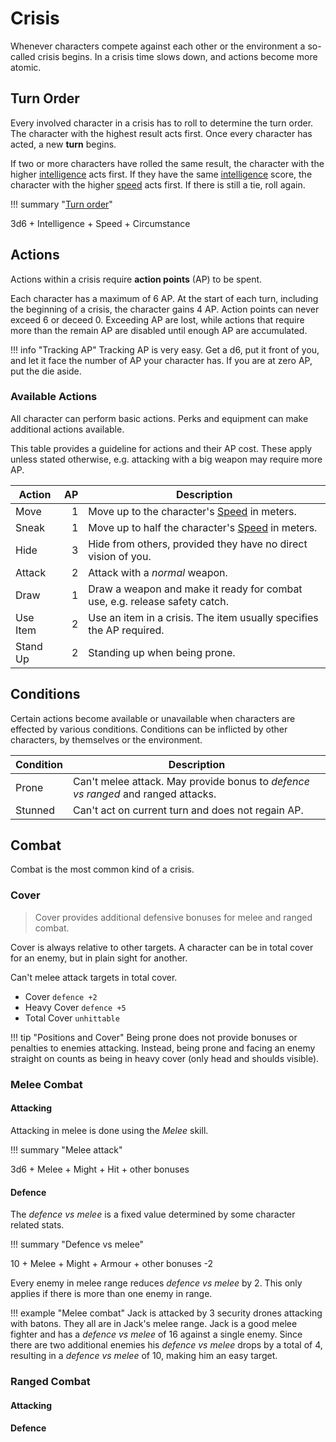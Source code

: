 # Crisis

Whenever characters compete against each other or the environment a so-called
crisis begins. In a crisis time slows down, and actions become more atomic.

## Turn Order

Every involved character in a crisis has to roll to determine the turn order.
The character with the highest result acts first. Once every character has
acted, a new **turn** begins.

If two or more characters have rolled the same result, the character with the
higher [intelligence](/character#intelligence) acts first. If they have the same
[intelligence](/character#intelligence) score, the character with the higher
[speed](/character#speed) acts first. If there is still a tie, roll again.

!!! summary "[Turn order](#turn-order)"
    <div class="formula formula-top formula-bottom">
      <span data-bracket-bottom="Base">3d6</span> +
      <span data-bracket-top="Ability Score">Intelligence</span> +
      <span data-bracket-bottom="Ability Score">Speed</span> +
      <span data-bracket-top="Perks / Flaws / Race">Circumstance</span>
    </div>

## Actions

Actions within a crisis require **action points** (AP) to be spent.

Each character has a maximum of 6 AP. At the start of each turn, including the
beginning of a crisis, the character gains 4 AP. Action points can never exceed
6 or deceed 0. Exceeding AP are lost, while actions that require more than the
remain AP are disabled until enough AP are accumulated.

!!! info "Tracking AP"
    Tracking AP is very easy. Get a d6, put it front of you, and let it face the
    number of AP your character has. If you are at zero AP, put the die aside.

### Available Actions

All character can perform basic actions. Perks and equipment can make additional
actions available.

This table provides a guideline for actions and their AP cost. These apply
unless stated otherwise, e.g. attacking with a big weapon may require more AP.

| Action   |   AP | Description                                                                |
|----------|-----:|----------------------------------------------------------------------------|
| Move     |    1 | Move up to the character's [Speed](#speed) in meters.                      |
| Sneak    |    1 | Move up to half the character's [Speed](#speed) in meters.                 |
| Hide     |    3 | Hide from others, provided they have no direct vision of you.              |
| Attack   |    2 | Attack with a *normal* weapon.                                             |
| Draw     |    1 | Draw a weapon and make it ready for combat use, e.g. release safety catch. |
| Use Item |    2 | Use an item in a crisis. The item usually specifies the AP required.       |
| Stand Up |    2 | Standing up when being prone.                                              |

## Conditions

Certain actions become available or unavailable when characters are effected by
various conditions. Conditions can be inflicted by other characters, by
themselves or the environment.

| Condition | Description                                                                      |
|-----------|----------------------------------------------------------------------------------|
| Prone     | Can't melee attack. May provide bonus to *defence vs ranged* and ranged attacks. |
| Stunned   | Can't act on current turn and does not regain AP.                                |

## Combat

Combat is the most common kind of a crisis.

### Cover

> Cover provides additional defensive bonuses for melee and ranged combat.

Cover is always relative to other targets. A character can be in total cover for
an enemy, but in plain sight for another.

Can't melee attack targets in total cover.

* Cover `defence +2`
* Heavy Cover `defence +5`
* Total Cover `unhittable`

!!! tip "Positions and Cover"
    Being prone does not provide bonuses or penalties to enemies attacking.
    Instead, being prone and facing an enemy straight on counts as being in
    heavy cover (only head and shoulds visible).

### Melee Combat

#### Attacking

Attacking in melee is done using the *Melee* skill.

!!! summary "Melee attack"
    <div class="formula formula-top formula-bottom">
      <span data-bracket-bottom="Base">3d6</span> +
      <span data-bracket-top="Skill modifier">Melee</span> +
      <span data-bracket-bottom="Skill modifier">Might</span> +
      <span data-bracket-top="Weapon modifier">Hit</span> +
      <span data-bracket-bottom="Circumstance / Perks / Race">other bonuses</span>
    </div>

#### Defence

The *defence vs melee* is a fixed value determined by some character related
stats.

!!! summary "Defence vs melee"
    <div class="formula formula-top formula-bottom">
      <span data-bracket-bottom="Base">10</span> +
      <span data-bracket-top="Skill modifier">Melee</span> +
      <span data-bracket-bottom="Skill modifier">Might</span> +
      <span data-bracket-top="Defence modifier">Armour</span> +
      <span data-bracket-bottom="Circumstance / Perks / Race">other bonuses</span>
      <span data-bracket-top="per additional enemy">-2</span>
    </div>

Every enemy in melee range reduces *defence vs melee* by 2. This only applies if
there is more than one enemy in range.

!!! example "Melee combat"
    Jack is attacked by 3 security drones attacking with batons. They all are in
    Jack's melee range. Jack is a good melee fighter and has a *defence vs
    melee* of 16 against a single enemy. Since there are two additional enemies
    his *defence vs melee* drops by a total of 4, resulting in a *defence vs
    melee* of 10, making him an easy target.

### Ranged Combat

#### Attacking

#### Defence

